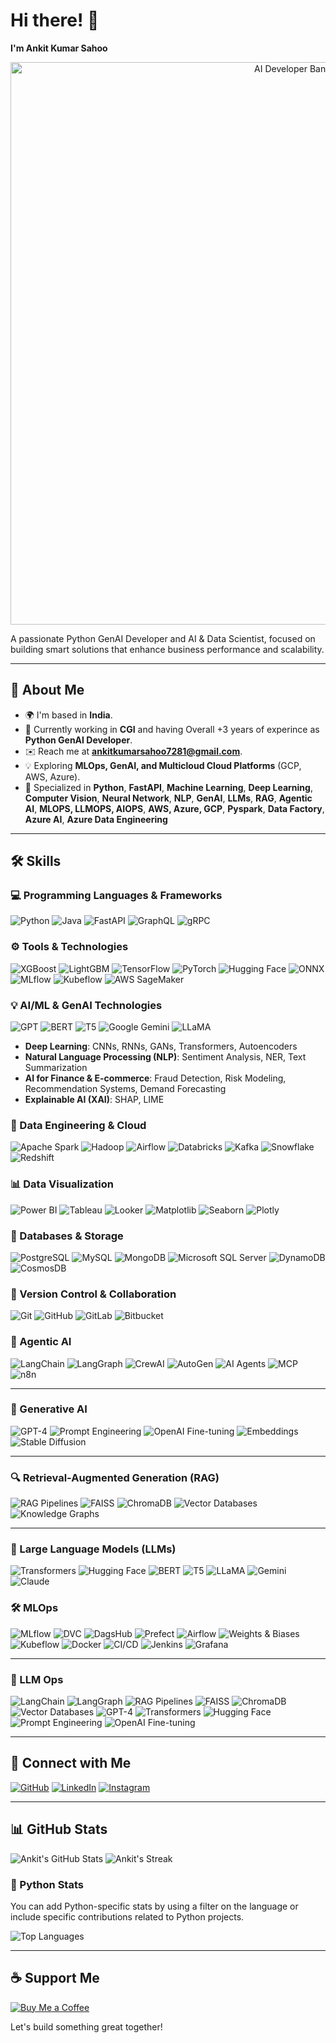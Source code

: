 # Hi there! 👋

**I'm Ankit Kumar Sahoo**

<p align="center">
  <img src="https://raw.githubusercontent.com/ankitsahoo/ankitsahoo/main/assets/Coding%20Artificial%20Intelligence%20GIF%20by%20Pudgy%20Penguins.gif" alt="AI Developer Banner" width="900"/>
</p>


A passionate Python GenAI Developer and AI & Data Scientist, focused on building smart solutions that enhance business performance and scalability.

---

## 🚀 About Me

- 🌍 I'm based in **India**.
- 💼 Currently working in **CGI** and having Overall +3 years of experince as **Python GenAI Developer**.
- ✉️ Reach me at **ankitkumarsahoo7281@gmail.com**.
- 💡 Exploring **MLOps, GenAI, and Multicloud Cloud Platforms** (GCP, AWS, Azure).
- 🔧 Specialized in **Python**, **FastAPI**, **Machine Learning**, **Deep Learning**, **Computer Vision**, **Neural Network**, **NLP**, **GenAI**, **LLMs**, **RAG**, **Agentic AI**, **MLOPS, LLMOPS, AIOPS**, **AWS, Azure, GCP**, **Pyspark**, **Data Factory**, **Azure AI**, **Azure Data Engineering**

---

## 🛠️ Skills

### 💻 Programming Languages & Frameworks

![Python](https://img.shields.io/badge/Python-3776AB?style=for-the-badge&logo=python&logoColor=white)
![Java](https://img.shields.io/badge/Java-007396?style=for-the-badge&logo=java&logoColor=white)
![FastAPI](https://img.shields.io/badge/FastAPI-009688?style=for-the-badge&logo=fastapi&logoColor=white)
![GraphQL](https://img.shields.io/badge/GraphQL-E10098?style=for-the-badge&logo=graphql&logoColor=white)
![gRPC](https://img.shields.io/badge/gRPC-6A4CFF?style=for-the-badge&logo=grpc&logoColor=white)

### ⚙️ Tools & Technologies

![XGBoost](https://img.shields.io/badge/XGBoost-3E6F5C?style=for-the-badge&logo=xgboost&logoColor=white)
![LightGBM](https://img.shields.io/badge/LightGBM-4D4D4D?style=for-the-badge&logo=lightgbm&logoColor=white)
![TensorFlow](https://img.shields.io/badge/TensorFlow-FF6F00?style=for-the-badge&logo=tensorflow&logoColor=white)
![PyTorch](https://img.shields.io/badge/PyTorch-EE4C2C?style=for-the-badge&logo=pytorch&logoColor=white)
![Hugging Face](https://img.shields.io/badge/Hugging%20Face-FF2D20?style=for-the-badge&logo=huggingface&logoColor=white)
![ONNX](https://img.shields.io/badge/ONNX-8C4E00?style=for-the-badge&logo=onnx&logoColor=white)
![MLflow](https://img.shields.io/badge/MLflow-000000?style=for-the-badge&logo=mlflow&logoColor=white)
![Kubeflow](https://img.shields.io/badge/Kubeflow-00D7AC?style=for-the-badge&logo=kubeflow&logoColor=white)
![AWS SageMaker](https://img.shields.io/badge/AWS%20SageMaker-FF9900?style=for-the-badge&logo=amazonsagemaker&logoColor=white)

### 💡 AI/ML & GenAI Technologies

![GPT](https://img.shields.io/badge/GPT-5C5C5C?style=for-the-badge&logo=openai&logoColor=white)
![BERT](https://img.shields.io/badge/BERT-EE0000?style=for-the-badge&logo=bert&logoColor=white)
![T5](https://img.shields.io/badge/T5-7F7F7F?style=for-the-badge&logo=t5&logoColor=white)
![Google Gemini](https://img.shields.io/badge/Google%20Gemini-4285F4?style=for-the-badge&logo=google&logoColor=white)
![LLaMA](https://img.shields.io/badge/LLaMA-5F6368?style=for-the-badge&logo=llama&logoColor=white)

- **Deep Learning**: CNNs, RNNs, GANs, Transformers, Autoencoders
- **Natural Language Processing (NLP)**: Sentiment Analysis, NER, Text Summarization
- **AI for Finance & E-commerce**: Fraud Detection, Risk Modeling, Recommendation Systems, Demand Forecasting
- **Explainable AI (XAI)**: SHAP, LIME

### 🧠 Data Engineering & Cloud

![Apache Spark](https://img.shields.io/badge/Apache%20Spark-E25A1C?style=for-the-badge&logo=apache%20spark&logoColor=white)
![Hadoop](https://img.shields.io/badge/Apache%20Hadoop-66CCFF?style=for-the-badge&logo=apachehadoop&logoColor=white)
![Airflow](https://img.shields.io/badge/Apache%20Airflow-017CEE?style=for-the-badge&logo=apache%20airflow&logoColor=white)
![Databricks](https://img.shields.io/badge/Databricks-000000?style=for-the-badge&logo=databricks&logoColor=white)
![Kafka](https://img.shields.io/badge/Apache%20Kafka-231F20?style=for-the-badge&logo=apachekafka&logoColor=white)
![Snowflake](https://img.shields.io/badge/Snowflake-4B4BF5?style=for-the-badge&logo=snowflake&logoColor=white)
![Redshift](https://img.shields.io/badge/Amazon%20Redshift-CC0000?style=for-the-badge&logo=amazonredshift&logoColor=white)

### 📊 Data Visualization

![Power BI](https://img.shields.io/badge/Power%20BI-CA5010?style=for-the-badge&logo=powerbi&logoColor=white)
![Tableau](https://img.shields.io/badge/Tableau-E97627?style=for-the-badge&logo=tableau&logoColor=white)
![Looker](https://img.shields.io/badge/Looker-5A5A5A?style=for-the-badge&logo=looker&logoColor=white)
![Matplotlib](https://img.shields.io/badge/Matplotlib-008ACD?style=for-the-badge&logo=matplotlib&logoColor=white)
![Seaborn](https://img.shields.io/badge/Seaborn-9E6A4D?style=for-the-badge&logo=seaborn&logoColor=white)
![Plotly](https://img.shields.io/badge/Plotly-3D4A77?style=for-the-badge&logo=plotly&logoColor=white)


### 📂 Databases & Storage

![PostgreSQL](https://img.shields.io/badge/PostgreSQL-316192?style=for-the-badge&logo=postgresql&logoColor=white)
![MySQL](https://img.shields.io/badge/MySQL-4479A1?style=for-the-badge&logo=mysql&logoColor=white)
![MongoDB](https://img.shields.io/badge/MongoDB-47A248?style=for-the-badge&logo=mongodb&logoColor=white)
![Microsoft SQL Server](https://img.shields.io/badge/Microsoft%20SQL%20Server-CC2927?style=for-the-badge&logo=microsoftsqlserver&logoColor=white)
![DynamoDB](https://img.shields.io/badge/Amazon%20DynamoDB-4053D6?style=for-the-badge&logo=amazondynamodb&logoColor=white)
![CosmosDB](https://img.shields.io/badge/Azure%20CosmosDB-1C1C1C?style=for-the-badge&logo=azurecosmosdb&logoColor=white)

### 📝 Version Control & Collaboration

![Git](https://img.shields.io/badge/Git-F05032?style=for-the-badge&logo=git&logoColor=white)
![GitHub](https://img.shields.io/badge/GitHub-181717?style=for-the-badge&logo=github&logoColor=white)
![GitLab](https://img.shields.io/badge/GitLab-FCA121?style=for-the-badge&logo=gitlab&logoColor=white)
![Bitbucket](https://img.shields.io/badge/Bitbucket-0052CC?style=for-the-badge&logo=bitbucket&logoColor=white)

### 🤖 Agentic AI

![LangChain](https://img.shields.io/badge/LangChain-1C3C3E?style=for-the-badge\&logo=chainlink\&logoColor=white)
![LangGraph](https://img.shields.io/badge/LangGraph-0048BA?style=for-the-badge\&logo=graph\&logoColor=white)
![CrewAI](https://img.shields.io/badge/CrewAI-006400?style=for-the-badge\&logo=ai\&logoColor=white)
![AutoGen](https://img.shields.io/badge/AutoGen-FF6F00?style=for-the-badge\&logo=autodesk\&logoColor=white)
![AI Agents](https://img.shields.io/badge/AI%20Agents-8A2BE2?style=for-the-badge\&logo=robotframework\&logoColor=white)
![MCP](https://img.shields.io/badge/MCP-2E8B57?style=for-the-badge\&logo=data\:image/svg+xml;base64,\&logoColor=white)
![n8n](https://img.shields.io/badge/n8n-EA4C89?style=for-the-badge\&logo=n8n\&logoColor=white)

---

### 🧠 Generative AI

![GPT-4](https://img.shields.io/badge/GPT--4-412991?style=for-the-badge\&logo=openai\&logoColor=white)
![Prompt Engineering](https://img.shields.io/badge/Prompt%20Engineering-008080?style=for-the-badge\&logo=google\&logoColor=white)
![OpenAI Fine-tuning](https://img.shields.io/badge/OpenAI%20Fine--tuning-1E90FF?style=for-the-badge\&logo=openai\&logoColor=white)
![Embeddings](https://img.shields.io/badge/Embeddings-9932CC?style=for-the-badge\&logo=databricks\&logoColor=white)
![Stable Diffusion](https://img.shields.io/badge/Stable%20Diffusion-FF4500?style=for-the-badge\&logo=stabilityai\&logoColor=white)

---

### 🔍 Retrieval-Augmented Generation (RAG)

![RAG Pipelines](https://img.shields.io/badge/RAG%20Pipelines-0066CC?style=for-the-badge\&logo=pytorch\&logoColor=white)
![FAISS](https://img.shields.io/badge/FAISS-000000?style=for-the-badge\&logo=facebook\&logoColor=white)
![ChromaDB](https://img.shields.io/badge/ChromaDB-FFD700?style=for-the-badge\&logo=databricks\&logoColor=black)
![Vector Databases](https://img.shields.io/badge/Vector%20Databases-7B68EE?style=for-the-badge\&logo=neo4j\&logoColor=white)
![Knowledge Graphs](https://img.shields.io/badge/Knowledge%20Graphs-2E8B57?style=for-the-badge\&logo=graphql\&logoColor=white)

---

### 🧬 Large Language Models (LLMs)

![Transformers](https://img.shields.io/badge/Transformers-FFB300?style=for-the-badge\&logo=huggingface\&logoColor=black)
![Hugging Face](https://img.shields.io/badge/Hugging%20Face-FFD55A?style=for-the-badge\&logo=huggingface\&logoColor=black)
![BERT](https://img.shields.io/badge/BERT-2A52BE?style=for-the-badge\&logo=tensorflow\&logoColor=white)
![T5](https://img.shields.io/badge/T5-4682B4?style=for-the-badge\&logo=pytorch\&logoColor=white)
![LLaMA](https://img.shields.io/badge/LLaMA-FF69B4?style=for-the-badge\&logo=meta\&logoColor=white)
![Gemini](https://img.shields.io/badge/Gemini-4285F4?style=for-the-badge\&logo=google\&logoColor=white)
![Claude](https://img.shields.io/badge/Claude-FFD700?style=for-the-badge\&logo=anthropic\&logoColor=black)

### 🛠️ MLOps

![MLflow](https://img.shields.io/badge/MLflow-0194E2?style=for-the-badge\&logo=mlflow\&logoColor=white)
![DVC](https://img.shields.io/badge/DVC-945DD6?style=for-the-badge\&logo=dvc\&logoColor=white)
![DagsHub](https://img.shields.io/badge/DagsHub-FF8800?style=for-the-badge\&logo=dagshub\&logoColor=white)
![Prefect](https://img.shields.io/badge/Prefect-000000?style=for-the-badge\&logo=prefect\&logoColor=white)
![Airflow](https://img.shields.io/badge/Airflow-017CEE?style=for-the-badge\&logo=apacheairflow\&logoColor=white)
![Weights & Biases](https://img.shields.io/badge/Weights%20&%20Biases-FFBE00?style=for-the-badge\&logo=weightsandbiases\&logoColor=black)
![Kubeflow](https://img.shields.io/badge/Kubeflow-00D7AC?style=for-the-badge\&logo=kubeflow\&logoColor=white)
![Docker](https://img.shields.io/badge/Docker-2496ED?style=for-the-badge\&logo=docker\&logoColor=white)
![CI/CD](https://img.shields.io/badge/CI%2FCD-2088FF?style=for-the-badge\&logo=githubactions\&logoColor=white)
![Jenkins](https://img.shields.io/badge/Jenkins-D24939?style=for-the-badge\&logo=jenkins\&logoColor=white)
![Grafana](https://img.shields.io/badge/Grafana-F46800?style=for-the-badge\&logo=grafana\&logoColor=white)

---

### 🤖 LLM Ops

![LangChain](https://img.shields.io/badge/LangChain-1C3C3E?style=for-the-badge\&logo=chainlink\&logoColor=white)
![LangGraph](https://img.shields.io/badge/LangGraph-0048BA?style=for-the-badge\&logo=graph\&logoColor=white)
![RAG Pipelines](https://img.shields.io/badge/RAG%20Pipelines-0066CC?style=for-the-badge\&logo=pytorch\&logoColor=white)
![FAISS](https://img.shields.io/badge/FAISS-000000?style=for-the-badge\&logo=facebook\&logoColor=white)
![ChromaDB](https://img.shields.io/badge/ChromaDB-FFD700?style=for-the-badge\&logo=databricks\&logoColor=black)
![Vector Databases](https://img.shields.io/badge/Vector%20Databases-7B68EE?style=for-the-badge\&logo=neo4j\&logoColor=white)
![GPT-4](https://img.shields.io/badge/GPT--4-412991?style=for-the-badge\&logo=openai\&logoColor=white)
![Transformers](https://img.shields.io/badge/Transformers-FFB300?style=for-the-badge\&logo=huggingface\&logoColor=black)
![Hugging Face](https://img.shields.io/badge/Hugging%20Face-FFD55A?style=for-the-badge\&logo=huggingface\&logoColor=black)
![Prompt Engineering](https://img.shields.io/badge/Prompt%20Engineering-008080?style=for-the-badge\&logo=google\&logoColor=white)
![OpenAI Fine-tuning](https://img.shields.io/badge/OpenAI%20Fine--tuning-1E90FF?style=for-the-badge\&logo=openai\&logoColor=white)

---

## 🔗 Connect with Me

[![GitHub](https://img.shields.io/badge/GitHub-100000?style=for-the-badge&logo=github&logoColor=white)](https://github.com/ankitsahoo)
[![LinkedIn](https://img.shields.io/badge/LinkedIn-0077B5?style=for-the-badge&logo=linkedin&logoColor=white)](https://www.linkedin.com/in/ankit-kumar-sahoo7281/)
[![Instagram](https://img.shields.io/badge/Instagram-E4405F?style=for-the-badge&logo=instagram&logoColor=white)](http://www.instagram.com/_.ankit_sahoo._/)

---

## 📊 GitHub Stats

![Ankit's GitHub Stats](https://github-readme-stats.vercel.app/api?username=ankitsahoo&show_icons=true&theme=radical)
![Ankit's Streak](https://github-readme-streak-stats.herokuapp.com/?user=ankitsahoo&theme=radical)

### 🐍 Python Stats
You can add Python-specific stats by using a filter on the language or include specific contributions related to Python projects.

![Top Languages](https://github-readme-stats.vercel.app/api/top-langs/?username=ankitsahoo&layout=compact&theme=radical&langs_count=5)

---

## ☕ Support Me

[![Buy Me a Coffee](https://img.shields.io/badge/Buy%20Me%20A%20Coffee-F7CA00?style=for-the-badge&logo=buymeacoffee&logoColor=black)](https://www.buymeacoffee.com/AnkitKumar)

Let's build something great together!
